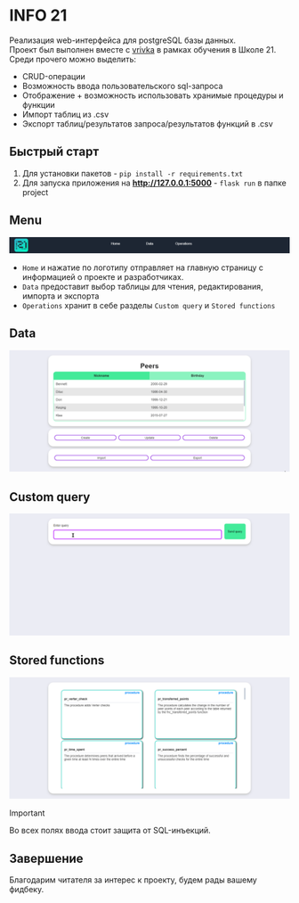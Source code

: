 INFO 21
========
Реализация web-интерфейса для postgreSQL базы данных.  
Проект был выполнен вместе с [vrivka](https://github.com/vrivka/) в рамках обучения в Школе 21.
Среди прочего можно выделить:  
- CRUD-операции
- Возможность ввода пользовательского sql-запроса
- Отображение + возможность использовать хранимые процедуры и функции
- Импорт таблиц из .csv
- Экспорт таблиц/результатов запроса/результатов функций в .csv

## Быстрый старт
1. Для установки пакетов - `pip install -r requirements.txt`
2. Для запуска приложения на **http://127.0.0.1:5000** - `flask run` в папке project

## Menu
![Menu](./images/menu_screen.png)  
- `Home` и нажатие по логотипу отправляет на главную страницу с информацией о проекте и разработчиках.
- `Data` предоставит выбор таблицы для чтения, редактирования, импорта и экспорта
- `Operations` хранит в себе разделы `Custom query` и `Stored functions`

## Data
![Data](./images/data.gif)  
## Custom query
![Custom query](./images/custom_query.gif)  
## Stored functions
![Functions](./images/stored_functions.gif)  

>[!IMPORTANT]
> Во всех полях ввода стоит защита от SQL-инъекций.

## Завершение
Благодарим читателя за интерес к проекту, будем рады вашему фидбеку.
